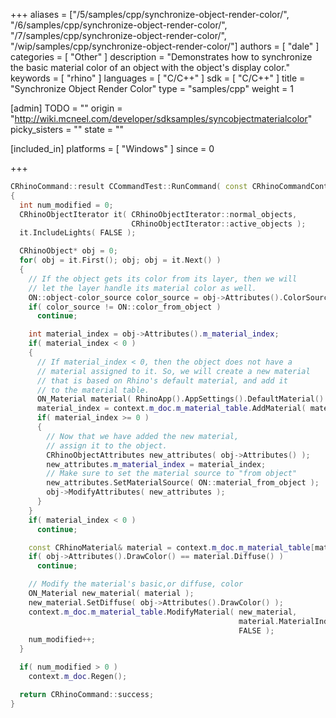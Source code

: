 +++
aliases = ["/5/samples/cpp/synchronize-object-render-color/", "/6/samples/cpp/synchronize-object-render-color/", "/7/samples/cpp/synchronize-object-render-color/", "/wip/samples/cpp/synchronize-object-render-color/"]
authors = [ "dale" ]
categories = [ "Other" ]
description = "Demonstrates how to synchronize the basic material color of an object with the object's display color."
keywords = [ "rhino" ]
languages = [ "C/C++" ]
sdk = [ "C/C++" ]
title = "Synchronize Object Render Color"
type = "samples/cpp"
weight = 1

[admin]
TODO = ""
origin = "http://wiki.mcneel.com/developer/sdksamples/syncobjectmaterialcolor"
picky_sisters = ""
state = ""

[included_in]
platforms = [ "Windows" ]
since = 0

+++

```cpp
CRhinoCommand::result CCommandTest::RunCommand( const CRhinoCommandContext& context )
{
  int num_modified = 0;
  CRhinoObjectIterator it( CRhinoObjectIterator::normal_objects,
                           CRhinoObjectIterator::active_objects );
  it.IncludeLights( FALSE );

  CRhinoObject* obj = 0;
  for( obj = it.First(); obj; obj = it.Next() )
  {
    // If the object gets its color from its layer, then we will
    // let the layer handle its material color as well.
    ON::object-color_source color_source = obj->Attributes().ColorSource();
    if( color_source != ON::color_from_object )
      continue;

    int material_index = obj->Attributes().m_material_index;
    if( material_index < 0 )
    {
      // If material_index < 0, then the object does not have a
      // material assigned to it. So, we will create a new material
      // that is based on Rhino's default material, and add it
      // to the material table.
      ON_Material material( RhinoApp().AppSettings().DefaultMaterial() );
      material_index = context.m_doc.m_material_table.AddMaterial( material );
      if( material_index >= 0 )
      {
        // Now that we have added the new material,
        // assign it to the object.
        CRhinoObjectAttributes new_attributes( obj->Attributes() );
        new_attributes.m_material_index = material_index;
        // Make sure to set the material source to "from object"
        new_attributes.SetMaterialSource( ON::material_from_object );
        obj->ModifyAttributes( new_attributes );
      }
    }
    if( material_index < 0 )
      continue;

    const CRhinoMaterial& material = context.m_doc.m_material_table[material_index];
    if( obj->Attributes().DrawColor() == material.Diffuse() )
      continue;

    // Modify the material's basic,or diffuse, color
    ON_Material new_material( material );
    new_material.SetDiffuse( obj->Attributes().DrawColor() );
    context.m_doc.m_material_table.ModifyMaterial( new_material,
                                                   material.MaterialIndex(),
                                                   FALSE );
    num_modified++;
  }

  if( num_modified > 0 )
    context.m_doc.Regen();

  return CRhinoCommand::success;
}
```
